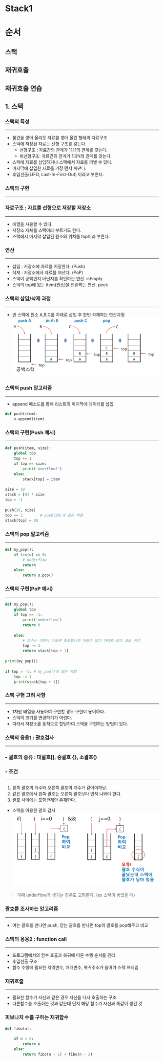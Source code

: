 # Stack1

# 순서
## 스택
## 재귀호출
## 재귀호출 연습

## 1. 스택
### 스택의 특성
---
- 물건을 쌓아 올리듯 자료를 쌓아 올린 형태의 자료구조
- 스택에 저장된 자료는 선형 구조를 갖는다.
  - 선형구조 : 자료간의 관계가 1대1의 관계를 갖는다.
  - 비선형구조: 자료간의 관계가 1대N의 관계를 갖는다.
- 스택에 자료를 삽입하거나 스택에서 자료를 꺼낼 수 있다.
- 마지막에 삽입한 자료를 가장 먼저 꺼낸다.
- 후입선출(LIFO, Last-In-First-Out) 이라고 부른다.

### 스택의 구현
---
### 자료구조 : 자료를 선형으로 저장할 저장소
---
  - 배열을 사용할 수 있다.
  - 저장소 자체를 스택이라 부르기도 한다.
  - 스택에서 마지막 삽입된 원소의 위치를 top이라 부른다.
### 연산
---
  - 삽입 : 저장소에 자료를 저장한다. (Push)
  - 삭제 : 저장소에서 자료를 꺼낸다. (PoP)
  - 스택이 공백인지 아닌지를 확인하는 연산. isEmpty
  - 스택의 top에 있는 item(원소)을 반환하는 연산. peek
### 스택의 삽입/삭제 과정
---
- 빈 스택에 원소 A,B,C를 차례로 삽입 후 한번 삭제하는 연산과정
![alt text](image-6.png)
### 스택의 push 알고리즘
---
- append 메소드를 통해 리스트의 마지막에 데이터를 삽입
``` python
def push(item):
    s.append(item)
```

### 스택의 구현(Push 예시)
---
``` python
def push(item, size):
    global top
    top += 1
    if top == size:
        print('overflow!')
    else:
        stack[top] = item

size = 10
stack = [0] * size
top = -1

push(10, size)
top += 1        # push(20)과 같은 역할
stack[top] = 20
```
### 스택의 pop 알고리즘
---
``` python
def my_pop():
    if len(s) == 0:
        # underflow
        return
    else:
        return s.pop()
```

### 스택의 구현(PoP 예시)
---
``` python
def my_pop():
    global top
    if top == -1:
        print('underflow')
        return 0

    else:
        # 함수는 리턴이 나오면 종료되니까 어쩔수 없이 아래와 같이 코드 작성
        top -= 1
        return stack[top + 1]

print(my_pop())

if top > -1: # my_pop()과 같은 역할
    top -= 1
    print(stack[top + 1])
```

### 스택 구현 고려 사항
---
- 1차원 배열을 사용하여 구현할 경우 구현이 용이하다.
- 스택의 크기를 변경하기가 어렵다.
- 따라서 저장소를 동적으로 할당하여 스택을 구현하는 방법이 있다.

### 스택의 응용1 : 괄호검사
---
### - 괄호의 종류 : 대괄호[], 중괄호 {}, 소괄호()
### - 조건
---
  1. 왼쪽 괄호의 개수와 오른쪽 괄호의 개수가 같아야하낟.
  2. 같은 괄호에서 왼쪽 괄호는 오른쪽 괄호보다 먼저 나와야 한다.
  3. 괄호 사이에는 포함관계만 존재한다.

- 스택을 이용한 괄호 검사
![alt text](image-7.png)
> 이때 underflow가 생기는 경우도 고려한다. (ex 스택이 비었을 때)


### 괄호를 조사하는 알고리즘
---
- 여는 괄호를 만나면 push, 닫는 괄호를 만나면 top의 괄호를 pop해주고 비교


### 스택의 응용2 : function call
---
- 프로그램에서의 함수 호출과 복귀에 따른 수행 순서를 관리
- 후입선출 구조
- 함수 수행에 필요한 지역변수, 매개변수, 복귀주소가 들어가 스택 프레임

### 재귀호출
---
- 필요한 함수가 자신과 같은 경우 자신을 다시 호출하는 구조
- 다른함수를 호출하는 것과 같은데 단지 해당 함수가 자신과 똑같이 생긴 것

### 피보나치 수를 구하는 재귀함수
``` python
def fibo(n):

    if n < 2:
        return n
    else:
        return fibo(n - 1) + fibo(n - 2)
```